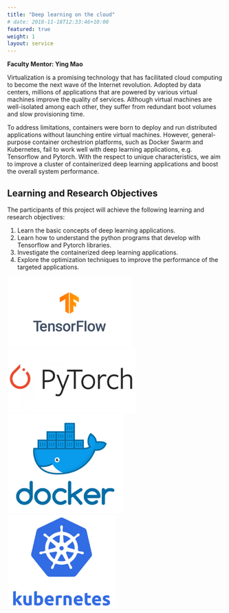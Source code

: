 ```yaml
---
title: "Deep learning on the cloud"
# date: 2018-11-18T12:33:46+10:00
featured: true
weight: 1
layout: service
---
```


**Faculty Mentor: Ying Mao**

Virtualization is a promising technology that has facilitated cloud computing to become the next wave of the Internet revolution. Adopted by data centers, millions of applications that are powered by various virtual machines improve the quality of services. Although virtual machines are well-isolated among each other, they suffer from redundant boot volumes and slow provisioning time.

To address limitations, containers were born to deploy and run distributed applications without launching entire virtual machines. However, general-purpose container orchestrion platforms, such as Docker Swarm and Kubernetes, fail to work well with deep learning applications, e.g. Tensorflow and Pytorch. With the respect to unique characteristics, we aim to improve a cluster of containerized deep learning applications and boost the overall system performance.


## Learning and Research Objectives

The participants of this project will achieve the following learning and research objectives:

1. Learn the basic concepts of deep learning applications.
2. Learn how to understand the python programs that develop with Tensorflow and Pytorch libraries.
3. Investigate the containerized deep learning applications.
4. Explore the optimization techniques to improve the performance of the targeted applications.

<img src="/images/projects/tensorflow.png" alt="tensorflow" width="290"/>
<img src="/images/projects/pytorch.jfif" alt="pytorch" width="300"/>
<img src="/images/projects/docker.png" alt="docker" width="270"/>
<img src="/images/projects/k8s.jpg" alt="k8s" width="250"/>
